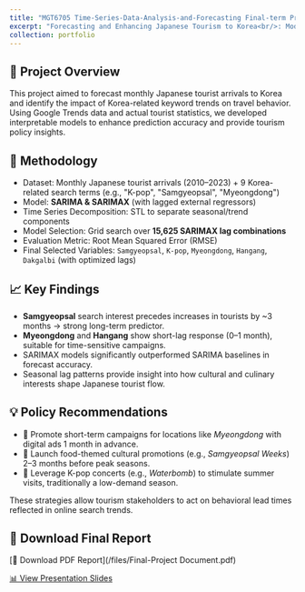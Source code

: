 ```yaml
---
title: "MGT6705 Time-Series-Data-Analysis-and-Forecasting Final-term Project"
excerpt: "Forecasting and Enhancing Japanese Tourism to Korea<br/>: Modeling Japanese tourist arrivals using SARIMA/SARIMAX with search trend-based external regressors.<br/>"
collection: portfolio
---
```


## 📝 Project Overview

This project aimed to forecast monthly Japanese tourist arrivals to Korea and identify the impact of Korea-related keyword trends on travel behavior. Using Google Trends data and actual tourist statistics, we developed interpretable models to enhance prediction accuracy and provide tourism policy insights.

## 🔬 Methodology

- Dataset: Monthly Japanese tourist arrivals (2010–2023) + 9 Korea-related search terms (e.g., "K-pop", "Samgyeopsal", "Myeongdong")
- Model: **SARIMA & SARIMAX** (with lagged external regressors)
- Time Series Decomposition: STL to separate seasonal/trend components
- Model Selection: Grid search over **15,625 SARIMAX lag combinations**
- Evaluation Metric: Root Mean Squared Error (RMSE)
- Final Selected Variables: `Samgyeopsal`, `K-pop`, `Myeongdong`, `Hangang`, `Dakgalbi` (with optimized lags)

## 📈 Key Findings

- **Samgyeopsal** search interest precedes increases in tourists by ~3 months → strong long-term predictor.
- **Myeongdong** and **Hangang** show short-lag response (0–1 month), suitable for time-sensitive campaigns.
- SARIMAX models significantly outperformed SARIMA baselines in forecast accuracy.
- Seasonal lag patterns provide insight into how cultural and culinary interests shape Japanese tourist flow.

## 💡 Policy Recommendations

- 📍 Promote short-term campaigns for locations like *Myeongdong* with digital ads 1 month in advance.
- 🍲 Launch food-themed cultural promotions (e.g., *Samgyeopsal Weeks*) 2–3 months before peak seasons.
- 🎤 Leverage K-pop concerts (e.g., *Waterbomb*) to stimulate summer visits, traditionally a low-demand season.

These strategies allow tourism stakeholders to act on behavioral lead times reflected in online search trends.

## 📎 Download Final Report

[📄 Download PDF Report](/files/Final-Project Document.pdf)

[📊 View Presentation Slides](/files/presentation.pdf)
